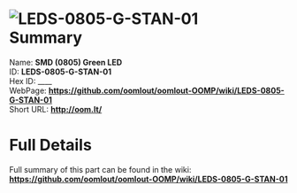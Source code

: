 
![LEDS-0805-G-STAN-01](https://github.com/oomlout/oomlout-OOMP/blob/master/parts/LEDS-0805-G-STAN-01/LEDS-0805-G-STAN-01_420.jpg)   
Summary
=================
  
Name: __SMD (0805) Green LED__    
ID: __LEDS-0805-G-STAN-01__   
Hex ID: ____   
WebPage: __https://github.com/oomlout/oomlout-OOMP/wiki/LEDS-0805-G-STAN-01__   
Short URL: __http://oom.lt/__   

Full Details
==========================
Full summary of this part can be found in the wiki:   
__https://github.com/oomlout/oomlout-OOMP/wiki/LEDS-0805-G-STAN-01__    

